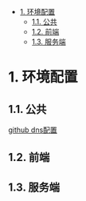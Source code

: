 <!-- TOC -->

- [1. 环境配置](#1-环境配置)
  - [1.1. 公共](#11-公共)
  - [1.2. 前端](#12-前端)
  - [1.3. 服务端](#13-服务端)

<!-- /TOC -->
# 1. 环境配置

## 1.1. 公共

[github dns配置](common/dns_setting.md)

## 1.2. 前端

## 1.3. 服务端
